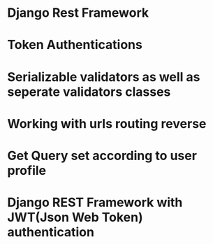 # Django Rest Framework

# Token Authentications

# Serializable validators as well as seperate validators classes

# Working with urls routing reverse

# Get Query set according to user profile

# Django REST Framework with JWT(Json Web Token) authentication
 
